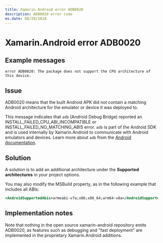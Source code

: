 ```yaml
---
title: Xamarin.Android error ADB0020
description: ADB0020 error code
ms.date: 08/29/2018
---
```

# Xamarin.Android error ADB0020

## Example messages

```
error ADB0020: The package does not support the CPU architecture of this device.
```

## Issue

ADB0020 means that the built Android APK did not contain a matching
Android architecture for the emulator or device it was deployed to.

This message indicates that `adb` (Android Debug Bridge) reported an
INSTALL\_FAILED\_CPU\_ABI\_INCOMPATIBLE or
INSTALL\_FAILED\_NO\_MATCHING\_ABIS error. `adb` is part of the Android
SDK and is used internally by Xamarin.Android to communicate with
Android emulators and devices. Learn more about `adb` from the [Android
documentation][adb].

## Solution

A solution is to add an additional architecture under the
**Supported architectures** in your project options.

You may also modify the MSBuild property, as in the following example
that includes all ABIs:

```xml
<AndroidSupportedAbis>armeabi-v7a;x86;x86_64;arm64-v8a</AndroidSupportedAbis>
```

[adb]: https://developer.android.com/studio/command-line/adb

## Implementation notes

Note that nothing in the open source xamarin-android repository
emits ADB0020, as features such as debugging and "fast deployment"
are implemented in the proprietary Xamarin.Android additions.
